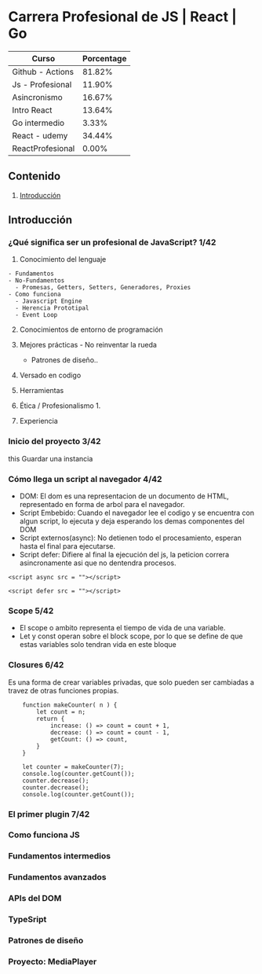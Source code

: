 # Carrera Profesional de JS | React | Go

| Curso | Porcentage |
|----|----|
| Github - Actions | 81.82% |
| Js - Profesional | 11.90% |ñs
| Asincronismo | 16.67% |
| Intro React | 13.64% |
| Go intermedio | 3.33% |
| React - udemy | 34.44% |
| ReactProfesional | 0.00% |

## Contenido
  1. [Introducción](#introducción)

## **Introducción**
### **¿Qué significa ser un profesional de JavaScript? 1/42**
  1. Conocimiento del lenguaje
      
    - Fundamentos
    - No-Fundamentos
      - Promesas, Getters, Setters, Generadores, Proxies
    - Como funciona
      - Javascript Engine
      - Herencia Prototipal
      - Event Loop
  2. Conocimientos de entorno de programación
  3. Mejores prácticas
    - No reinventar la rueda
      - Patrones de diseño..

  4. Versado en codigo
  5. Herramientas
  6. Ética / Profesionalismo
     1. 
  7. Experiencia  

### **Inicio del proyecto 3/42**
this Guardar una instancia

### **Cómo llega un script al navegador 4/42**
  - DOM: El dom es una representacion de un documento de HTML, representado en forma de arbol para el navegador.
  - Script Embebido: Cuando el navegador lee el codigo y se encuentra con algun script, lo ejecuta y deja esperando los demas componentes del DOM
  - Script externos(async): No detienen todo el procesamiento, esperan hasta el final para ejecutarse.
  - Script defer: Difiere al final la ejecución del js, la peticion correra asincronamente asi que no dentendra procesos.

  ``` <script async src = ""></script> ```

  ``` <script defer src = ""></script> ```

### **Scope 5/42**
  - El scope o ambito representa el tiempo de vida de una variable.
  - Let y const operan sobre el block scope, por lo que se define de que estas variables solo tendran vida en este bloque

### **Closures 6/42**
Es una forma de  crear variables privadas, que solo pueden ser cambiadas a travez de otras funciones propias.
```
    function makeCounter( n ) {
        let count = n;
        return {
            increase: () => count = count + 1,
            decrease: () => count = count - 1,
            getCount: () => count,
        }
    }

    let counter = makeCounter(7);
    console.log(counter.getCount());
    counter.decrease();
    counter.decrease();
    console.log(counter.getCount());
```

### **El primer plugin 7/42**


### Como funciona JS
### Fundamentos intermedios
### Fundamentos avanzados
### APIs del DOM
### TypeSript
### Patrones de diseño
### Proyecto: MediaPlayer
